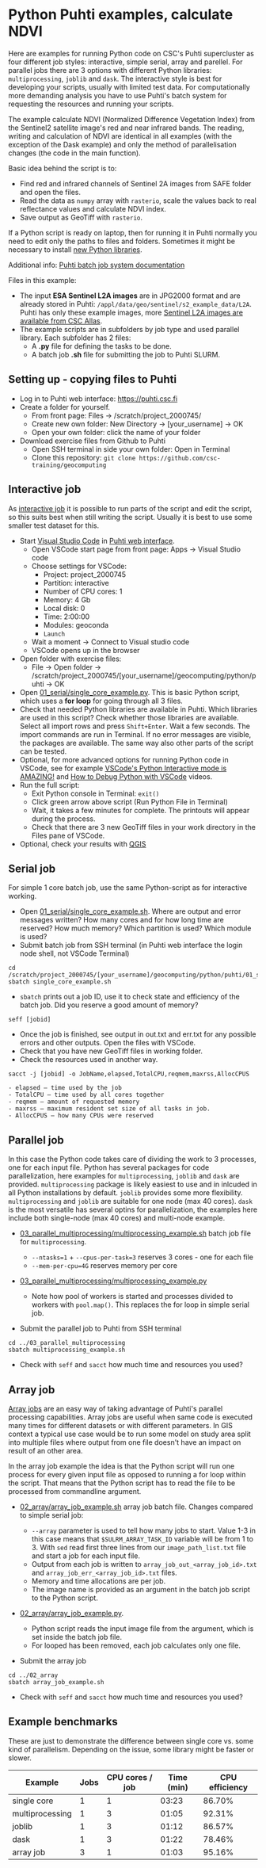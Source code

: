 # Python Puhti examples, calculate NDVI

Here are examples for running Python code on CSC's Puhti supercluster as four different job styles: interactive, simple serial, array and parellel. For parallel jobs there are 3 options with different Python libraries: `multiprocessing`, `joblib` and `dask`. The interactive style is best for developing your scripts, usually with limited test data. For computationally more demanding analysis you have to use Puhti's batch system for requesting the resources and running your scripts. 

The example calculate NDVI (Normalized Difference Vegetation Index) from the Sentinel2 satellite image's red and near infrared bands. The reading, writing and calculation of NDVI are identical in all examples (with the exception of the Dask example) and only the method of parallelisation changes (the code in the main function). 

Basic idea behind the script is to:

- Find red and infrared channels of Sentinel 2A images from SAFE folder and open the files.
- Read the data as `numpy` array with `rasterio`, scale the values back to real reflectance values and calculate NDVI index.
- Save output as GeoTiff with `rasterio`.

If a Python script is ready on laptop, then for running it in Puhti normally you need to edit only the paths to files and folders. Sometimes it might be necessary to install [new Python libraries](https://docs.csc.fi/apps/geoconda/#adding-more-python-packages-to-geoconda).

Additional info: [Puhti batch job system documentation](https://docs.csc.fi/computing/running/creating-job-scripts/)

Files in this example:

* The input **ESA Sentinel L2A images** are in JPG2000 format and are already stored in Puhti: `/appl/data/geo/sentinel/s2_example_data/L2A`. Puhti has only these example images, more [Sentinel L2A images are available from CSC Allas](https://docs.csc.fi/data/datasets/spatial-data-in-csc-computing-env/#spatial-data-in-allas).
* The example scripts are in subfolders by job type and used parallel library. Each subfolder has 2 files:
    * A **.py** file for defining the tasks to be done.
    * A batch job **.sh** file for submitting the job to Puhti SLURM.

## Setting up - copying files to Puhti
* Log in to Puhti web interface: https://puhti.csc.fi
* Create a folder for yourself. 
    * From front page: Files -> /scratch/project_2000745/
    * Create new own folder: New Directory ->  [your_username] -> OK
	* Open your own folder: click the name of your folder
* Download exercise files from Github to Puhti 
    * Open SSH terminal in side your own folder: Open in Terminal
    * Clone this repository: `git clone https://github.com/csc-training/geocomputing`
	
## Interactive job

As [interactive job](https://docs.csc.fi/computing/running/interactive-usage/) it is possible to run parts of the script and edit the script, so this suits best when still writing the script. Usually it is best to use some smaller test dataset for this.

* Start [Visual Studio Code](https://docs.csc.fi/computing/webinterface/vscode/) in [Puhti web interface](https://docs.csc.fi/computing/webinterface/).
    * Open VSCode start page from front page: Apps -> Visual Studio code
    * Choose settings for VSCode:
        * Project: project_2000745
        * Partition: interactive
        * Number of CPU cores: 1
        * Memory: 4 Gb
        * Local disk: 0
        * Time: 2:00:00
        * Modules: geoconda
        * `Launch`
    * Wait a moment -> Connect to Visual studio code
    * VSCode opens up in the browser
* Open folder with exercise files: 
    * File -> Open folder -> /scratch/project_2000745/[your_username]/geocomputing/python/puhti -> OK
* Open [01_serial/single_core_example.py](01_serial/single_core_example.py). This is basic Python script, which uses a **for loop** for going through all 3 files.  
* Check that needed Python libraries are available in Puhti. Which libraries are used in this script? Check whether those libraries are available. Select all import rows and press `Shift+Enter`. Wait a few seconds. The import commands are run in Terminal. If no error messages are visible, the packages are available. The same way also other parts of the script can be tested.
* Optional, for more advanced options for running Python code in VSCode, see for example [VSCode's Python Interactive mode is AMAZING!](https://www.youtube.com/watch?v=lwN4-W1WR84) and [How to Debug Python with VSCode](https://www.youtube.com/watch?v=w8QHoVam1-I&t=19s) videos.
* Run the full script: 
    * Exit Python console in Terminal: `exit()`
    * Click green arrow above script (Run Python File in Terminal)
    * Wait, it takes a few minutes for complete. The printouts will appear during the process.
    * Check that there are 3 new GeoTiff files in your work directory in the Files pane of VSCode.
* Optional, check your results with [QGIS](https://docs.csc.fi/apps/qgis/)


## Serial job
For simple 1 core batch job, use the same Python-script as for interactive working.

* Open [01_serial/single_core_example.sh](01_serial/serial_batch_job.sh). Where are output and error messages written? How many cores and for how long time are reserved? How much memory? Which partition is used? Which module is used?
* Submit batch job from SSH terminal (in Puhti web interface the login node shell, not VSCode Terminal)
```
cd /scratch/project_2000745/[your_username]/geocomputing/python/puhti/01_serial
sbatch single_core_example.sh
``` 
* `sbatch` prints out a job ID, use it to check state and efficiency of the batch job. Did you reserve a good amount of memory?
```
seff [jobid]
```
* Once the job is finished, see output in out.txt and err.txt for any possible errors and other outputs. Open the files with VSCode. 
* Check that you have new GeoTiff files in working folder.
* Check the resources used in another way. 
```
sacct -j [jobid] -o JobName,elapsed,TotalCPU,reqmem,maxrss,AllocCPUS
```

	- elapsed – time used by the job
	- TotalCPU – time used by all cores together
	- reqmem – amount of requested memory
	- maxrss – maximum resident set size of all tasks in job.
	- AllocCPUS – how many CPUs were reserved


## Parallel job
In this case the Python code takes care of dividing the work to 3 processes, one for each input file. Python has several packages for code parallelization, here examples for `multiprocessing`, `joblib` and `dask` are provided. `multiprocessing` package is likely easiest to use and in inlcuded in all Python installations by default. `joblib` provides some more flexibility. `multiprocessing` and `joblib` are suitable for one node (max 40 cores). `dask` is the most versatile has several optins for parallelization, the examples here include both single-node (max 40 cores) and multi-node example.

* [03_parallel_multiprocessing/multiprocessing_example.sh](03_parallel_multiprocessing/multiprocessing_example.sh) batch job file for `multiprocessing`.
	* `--ntasks=1` + `--cpus-per-task=3` reserves 3 cores - one for each file
	* `--mem-per-cpu=4G` reserves memory per core

* [03_parallel_multiprocessing/multiprocessing_example.py](03_parallel_multiprocessing/multiprocessing_example.py)
	* Note how pool of workers is started and processes divided to workers with `pool.map()`. This replaces the for loop in simple serial job.

* Submit the parallel job to Puhti from SSH terminal
```
cd ../03_parallel_multiprocessing
sbatch multiprocessing_example.sh
```
* Check with `seff` and `sacct` how much time and resources you used?

## Array job
[Array jobs](https://docs.csc.fi/computing/running/array-jobs/) are an easy way of taking advantage of Puhti's parallel processing capabilities. Array jobs are useful when same code is executed many times for different datasets or with different parameters. In GIS context a typical use case would be to run some model on study area split into multiple files where output from one file doesn't have an impact on result of an other area. 

In the array job example the idea is that the Python script will run one process for every given input file as opposed to running a for loop within the script. That means that the Python script has to read the file to be processed from commandline  argument. 

* [02_array/array_job_example.sh](02_array/array_job_example.sh) array job batch file. Changes compared to simple serial job:
    * `--array` parameter is used to tell how many jobs to start. Value 1-3 in this case means that `$SULRM_ARRAY_TASK_ID` variable will be from 1 to 3. With `sed` read first three lines from our `image_path_list.txt` file and start a job for each input file. 
	* Output from each job is written to `array_job_out_<array_job_id>.txt` and `array_job_err_<array_job_id>.txt` files. 
	* Memory and time allocations are per job.
	* The image name is provided as an argument in the batch job script to the Python script. 
	
* [02_array/array_job_example.py](02_array/array_job_example.py). 
    * Python script reads the input image file from the argument, which is set inside the batch job file. 
	* For looped has been removed, each job calculates only one file.
	
* Submit the array job
```
cd ../02_array
sbatch array_job_example.sh
```
* Check with `seff` and `sacct` how much time and resources you used?


## Example benchmarks 

These are just to demonstrate the difference between single core vs. some kind of parallelism. Depending on the issue, some library might be faster or slower.

| Example         | Jobs | CPU cores / job | Time (min) | CPU efficiency |
|-----------------|------|-----------------|------------|----------------|
| single core     | 1    | 1               | 03:23      | 86.70%         |
| multiprocessing | 1    | 3               | 01:05      | 92.31%         |
| joblib          | 1    | 3               | 01:12      | 86.57%         |
| dask            | 1    | 3               | 01:22      | 78.46%         |
| array job       | 3    | 1               | 01:03      | 95.16%         |

